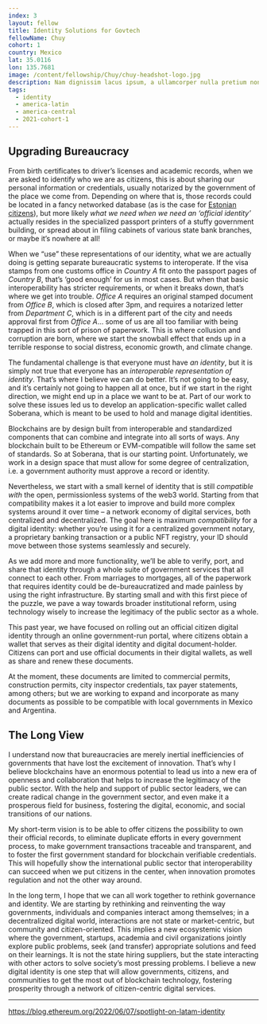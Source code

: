 ```yaml
---
index: 3
layout: fellow
title: Identity Solutions for Govtech
fellowName: Chuy
cohort: 1
country: Mexico
lat: 35.0116
lon: 135.7681
image: /content/fellowship/Chuy/chuy-headshot-logo.jpg
description: Nam dignissim lacus ipsum, a ullamcorper nulla pretium non. Aliquam sed enim faucibus, pulvinar felis at, vulputate augue.
tags:
  - identity
  - america-latin
  - america-central
  - 2021-cohort-1
---
```


## Upgrading Bureaucracy

From birth certificates to driver’s licenses and academic records, when we are asked to identify who we are as citizens, this is about sharing our personal information or credentials, usually notarized by the government of the place we come from. Depending on where that is, those records could be located in a fancy networked database (as is the case for [Estonian citizens](https://e-estonia.com/solutions/e-identity/smart-id/)), but more likely _what we need when we need an ‘official identity’_ actually resides in the specialized passport printers of a stuffy government building, or spread about in filing cabinets of various state bank branches, or maybe it’s nowhere at all!

When we “use” these representations of our identity, what we are actually doing is getting separate bureaucratic systems to interoperate. If the visa stamps from one customs office in _Country A_ fit onto the passport pages of _Country B_, that’s ‘good enough’ for us in most cases. But when that basic interoperability has stricter requirements, or when it breaks down, that’s where we get into trouble. _Office A_ requires an original stamped document from _Office B_, which is closed after 3pm, and requires a notarized letter from _Department C_, which is in a different part of the city and needs approval first from _Office A_… some of us are all too familiar with being trapped in this sort of prison of paperwork. This is where collusion and corruption are born, where we start the snowball effect that ends up in a terrible response to social distress, economic growth, and climate change.

The fundamental challenge is that everyone must have _an identity_, but it is simply not true that everyone has an _interoperable representation of identity_. That’s where I believe we can do better. It’s not going to be easy, and it’s certainly not going to happen all at once, but if we start in the right direction, we might end up in a place we want to be at. Part of our work to solve these issues led us to develop an application-specific wallet called Soberana, which is meant to be used to hold and manage digital identities.

Blockchains are by design built from interoperable and standardized components that can combine and integrate into all sorts of ways. Any blockchain built to be Ethereum or EVM-compatible will follow the same set of standards. So at Soberana, that is our starting point. Unfortunately, we work in a design space that must allow for some degree of centralization, i.e. a government authority must approve a record or identity.

Nevertheless, we start with a small kernel of identity that is still _compatible with_ the open, permissionless systems of the web3 world. Starting from that compatibility makes it a lot easier to improve and build more complex systems around it over time – a network economy of digital services, both centralized and decentralized. The goal here is maximum _compatibility_ for a digital identity: whether you’re using it for a centralized government notary, a proprietary banking transaction or a public NFT registry, your ID should move between those systems seamlessly and securely.

As we add more and more functionality, we’ll be able to verify, port, and share that identity through a whole suite of government services that all connect to each other. From marriages to mortgages, all of the paperwork that requires identity could be de-bureaucratized and made painless by using the right infrastructure. By starting small and with this first piece of the puzzle, we pave a way towards broader institutional reform, using technology wisely to increase the legitimacy of the public sector as a whole.

This past year, we have focused on rolling out an official citizen digital identity through an online government-run portal, where citizens obtain a wallet that serves as their digital identity and digital document-holder. Citizens can port and use official documents in their digital wallets, as well as share and renew these documents.

At the moment, these documents are limited to commercial permits, construction permits, city inspector credentials, tax payer statements, among others; but we are working to expand and incorporate as many documents as possible to be compatible with local governments in Mexico and Argentina.

## The Long View

I understand now that bureaucracies are merely inertial inefficiencies of governments that have lost the excitement of innovation. That’s why I believe blockchains have an enormous potential to lead us into a new era of openness and collaboration that helps to increase the legitimacy of the public sector. With the help and support of public sector leaders, we can create radical change in the government sector, and even make it a prosperous field for business, fostering the digital, economic, and social transitions of our nations.

My short-term vision is to be able to offer citizens the possibility to own their official records, to eliminate duplicate efforts in every government process, to make government transactions traceable and transparent, and to foster the first government standard for blockchain verifiable credentials. This will hopefully show the international public sector that interoperability can succeed when we put citizens in the center, when innovation promotes regulation and not the other way around.

In the long term, I hope that we can all work together to rethink governance and identity. We are starting by rethinking and reinventing the way governments, individuals and companies interact among themselves; in a decentralized digital world, interactions are not state or market-centric, but community and citizen-oriented. This implies a new ecosystemic vision where the government, startups, academia and civil organizations jointly explore public problems, seek (and transfer) appropriate solutions and feed on their learnings. It is not the state hiring suppliers, but the state interacting with other actors to solve society’s most pressing problems. I believe a new digital identity is one step that will allow governments, citizens, and communities to get the most out of blockchain technology, fostering prosperity through a network of citizen-centric digital services.

---

https://blog.ethereum.org/2022/06/07/spotlight-on-latam-identity
